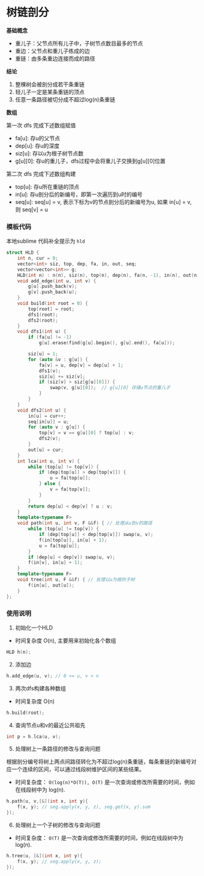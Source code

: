 # 树链剖分

**基础概念**

+ 重儿子：父节点所有儿子中，子树节点数目最多的节点
+ 重边：父节点和重儿子练成的边
+ 重链：由多条重边连接而成的路径

**结论**

1. 整棵树会被剖分成若干条重链
2. 轻儿子一定是某条重链的顶点
3. 任意一条路径被切分成不超过log(n)条重链


**数组**

第一次 dfs 完成下述数组赋值

+ fa[u]: 存u的父节点
+ dep[u]: 存u的深度
+ siz[u]: 存以u为根子树节点数
+ g[u][0]: 存u的重儿子，dfs过程中会将重儿子交换到g[u][0]位置

第二次 dfs 完成下述数组构建

+ top[u]: 存u所在重链的顶点
+ in[u]: 存u剖分后的新编号，即第一次遍历到u时的编号
+ seq[u]: seq[u] = v, 表示下标为v的节点剖分后的新编号为u, 如果 in[u] = v, 则 seq[v] = u


### 模板代码

本地sublime 代码补全提示为 `hld`


```c++
struct HLD {
    int n, cur = 0;
    vector<int> siz, top, dep, fa, in, out, seq;
    vector<vector<int>> g;
    HLD(int n) : n(n), siz(n), top(n), dep(n), fa(n, -1), in(n), out(n), seq(n), g(n) {}
    void add_edge(int u, int v) {
        g[u].push_back(v);
        g[v].push_back(u);
    }
    void build(int root = 0) {
        top[root] = root;
        dfs1(root);
        dfs2(root);
    }
    void dfs1(int u) {
        if (fa[u] != -1)
            g[u].erase(find(g[u].begin(), g[u].end(), fa[u]));

        siz[u] = 1;
        for (auto &v : g[u]) {
            fa[v] = u, dep[v] = dep[u] + 1;
            dfs1(v);
            siz[u] += siz[v];
            if (siz[v] > siz[g[u][0]]) {
                swap(v, g[u][0]);  // g[u][0] 存储u节点的重儿子
            }
        }
    }
    void dfs2(int u) {
        in[u] = cur++;
        seq[in[u]] = u;
        for (auto v : g[u]) {
            top[v] = v == g[u][0] ? top[u] : v;
            dfs2(v);
        }
        out[u] = cur;
    }
    int lca(int u, int v) {
        while (top[u] != top[v]) {
            if (dep[top[u]] > dep[top[v]]) {
                u = fa[top[u]];
            } else {
                v = fa[top[v]];
            }
        }
        return dep[u] < dep[v] ? u : v;
    }
    template<typename F> 
    void path(int u, int v, F &&f) { // 处理从u到v的路径
        while (top[u] != top[v]) {
            if (dep[top[u]] < dep[top[v]]) swap(u, v);
            f(in[top[u]], in[u] + 1);
            u = fa[top[u]];
        }
        if (dep[u] < dep[v]) swap(u, v);
        f(in[v], in[u] + 1);
    }
    template<typename F> 
    void tree(int u, F &&f) { // 处理以u为根的子树
        f(in[u], out[u]);
    }
};
```

### 使用说明

1. 初始化一个HLD

+ 时间复杂度 O(n), 主要用来初始化各个数组

```c++
HLD h(n);
```

2. 添加边

```c++
h.add_edge(u, v); // 0 <= u, v < n
```

3. 两次dfs构建各种数组

+ 时间复杂度 O(n)

```c++
h.build(root);
```

4. 查询节点u和v的最近公共祖先

```c++
int p = h.lca(u, v);
```

5. 处理树上一条路径的修改与查询问题

根据剖分编号将树上两点间路径转化为不超过log(n)条重链，每条重链的新编号对应一个连续的区间，可以通过线段树维护区间的某些结果。

+ 时间复杂度： `O(log(n)*O(T)), O(T)` 是一次查询或修改所需要的时间，例如在线段树中为 log(n).

```c++
h.path(u, v,[&](int x, int y){
    f(x, y); // seg.apply(x, y, z), seg.get(x, y).sum
});
```

6. 处理树上一个子树的修改与查询问题

+ 时间复杂度： `O(T)` 是一次查询或修改所需要的时间，例如在线段树中为 log(n).

```c++
h.tree(u, [&](int x, int y){
    f(x, y); // seg.apply(x, y, z);
}); 
```
